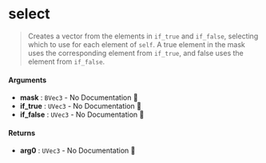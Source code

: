 # select

>  Creates a vector from the elements in `if_true` and `if_false`, selecting which to use
>  for each element of `self`.
>  A true element in the mask uses the corresponding element from `if_true`, and false
>  uses the element from `if_false`.

#### Arguments

- **mask** : `BVec3` \- No Documentation 🚧
- **if\_true** : `UVec3` \- No Documentation 🚧
- **if\_false** : `UVec3` \- No Documentation 🚧

#### Returns

- **arg0** : `UVec3` \- No Documentation 🚧